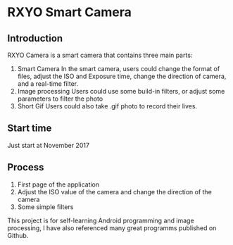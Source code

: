 # RXYO Smart Camera
## Introduction
RXYO Camera is a smart camera that contains three main parts:
1. Smart Camera
In the smart camera, users could change the format of files, adjust the ISO and Exposure time, change the direction of camera, 
and a real-time filter.
2. Image processing
Users could use some build-in filters, or adjust some parameters to filter the photo
3. Short Gif
Users could also take .gif photo to record their lives.

## Start time
Just start at November 2017

## Process
1. First page of the application
2. Adjust the ISO value of the camera and change the direction of the camera
3. Some simple filters

This project is for self-learning Android programming and image processing, I have also referenced many great programms published on Github.
